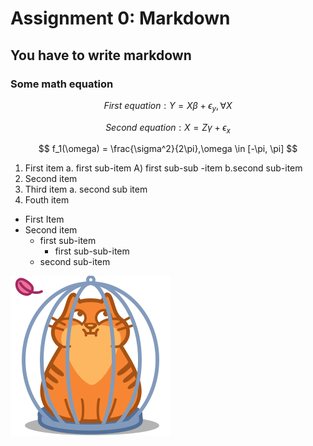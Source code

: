 # Assignment 0: Markdown
## You have to write markdown
### Some math equation
$$ First\ equation: Y = X\beta + \epsilon_y, \forall X $$  

$$ Second\ equation: X = Z\gamma + \epsilon_x $$

$$ f_1(\omega) = \frac{\sigma^2}{2\pi},\omega \in [-\pi, \pi] $$

1. First item a. first sub-item A) first sub-sub -item b.second sub-item
2. Second item
3. Third item a. second sub item
4. Fouth item

- First Item
- Second item
  - first sub-item
    - first sub-sub-item
  - second sub-item 

![alt text](https://github.com/Miju-Ahmed/Miju-Ahmed/blob/main/image.png)

